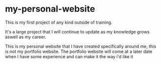 # my-personal-website

This is my first project of any kind outside of training.

It's a large project that I will continue to update as my knowledge grows aswell as my career.

This is my personal website that I have created specifically around me, this is not my portfolio website.
The portfolio website will come at a later date when I have some experience and can make it the way i'd like it
